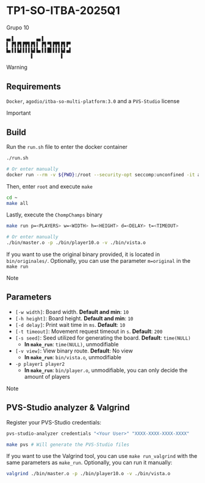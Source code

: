 # TP1-SO-ITBA-2025Q1

Grupo 10 <!-- Que se quiere sacar 10 -->

```md
▄▖▌        ▄▖▌          
▌ ▛▌▛▌▛▛▌▛▌▌ ▛▌▀▌▛▛▌▛▌▛▘
▙▖▌▌▙▌▌▌▌▙▌▙▖▌▌█▌▌▌▌▙▌▄▌
         ▌          ▌   
```

> [!WARNING]
>
> ## Requirements
>
> `Docker`, `agodio/itba-so-multi-platform:3.0` and a `PVS-Studio` license

> [!IMPORTANT]
>
> ## Build
>
> Run the `run.sh` file to enter the docker container
>
> ```sh
> ./run.sh
>
> # Or enter manually
> docker run --rm -v ${PWD}:/root --security-opt seccomp:unconfined -it agodio/itba-so-multi-platform:3.0
> ```
>
> Then, enter `root` and execute `make`
>
> ```sh
> cd ~
> make all
> ```
>
> Lastly, execute the `ChompChamps` binary
>
> ```sh
> make run p=<PLAYERS> w=<WIDTH> h=<HEIGHT> d=<DELAY> t=<TIMEOUT>
> 
> # Or enter manually
> ./bin/master.o -p ./bin/player10.o -v ./bin/vista.o
> ```
>
> If you want to use the original binary provided, it is located in `bin/originales/`. Optionally, you can use the parameter `m=original` in the `make run`

> [!NOTE]
>
> ## Parameters
>
> - `[-w width]`: Board width. **Default and min**: `10`
> - `[-h height]`: Board height. **Default and min**: `10`
> - `[-d delay]`: Print wait time in `ms`. **Default**: `10`
> - `[-t timeout]`: Movement request timeout in `s`. **Default**: `200`
> - `[-s seed]`: Seed utilized for generating the board. **Default**: `time(NULL)`
>   - **In `make_run`**: `time(NULL)`, unmodifiable
> - `[-v view]`: View binary route. **Default**: No view
>   - **In `make_run`**: `bin/vista.o`, unmodifiable
> - `-p player1 player2`
>   - **In `make_run`**: `bin/player.o`, unmodifiable, you can only decide the amount of players

> [!NOTE]
>
> ## PVS-Studio analyzer & Valgrind
>
> Register your PVS-Studio credentials:
>
> ```sh
> pvs-studio-analyzer credentials "<Your User>" "XXXX-XXXX-XXXX-XXXX"
>
> make pvs # Will generate the PVS-Studio files
> ```
>
> If you want to use the Valgrind tool, you can use `make run_valgrind` with the same parameters as `make_run`. Optionally, you can run it manually:
>
> ```sh
> valgrind ./bin/master.o -p ./bin/player10.o -v ./bin/vista.o
> ```
